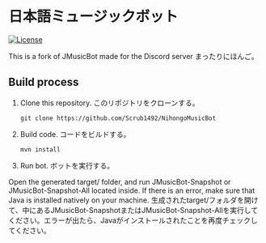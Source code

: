 # 日本語ミュージックボット

[![License](https://img.shields.io/github/license/jagrosh/MusicBot.svg)](https://github.com/jagrosh/MusicBot/blob/master/LICENSE)

This is a fork of JMusicBot made for the Discord server まったりにほんご。

## Build process
1. Clone this repository.
  このリポジトリをクローンする。
   ```
   git clone https://github.com/Scrub1492/NihongoMusicBot
   ```
2. Build code.
  コードをビルドする。
   ```
   mvn install
   ```
3. Run bot.
  ボットを実行する。

  Open the generated target/ folder, and run JMusicBot-Snapshot or JMusicBot-Snapshot-All located inside. If there is an error, make sure that Java is installed natively on your machine.
  生成されたtarget/フォルダを開けて、中にあるJMusicBot-SnapshotまたはJMusicBot-Snapshot-Allを実行してください。エラーが出たら、Javaがインストールされたことを再度チェックしてください。
